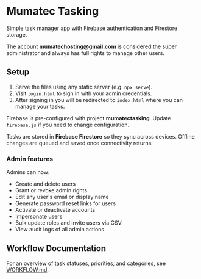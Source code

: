 # Mumatec Tasking

Simple task manager app with Firebase authentication and Firestore storage.

The account **mumatechosting@gmail.com** is considered the super administrator
and always has full rights to manage other users.

## Setup

1. Serve the files using any static server (e.g. `npx serve`).
2. Visit `login.html` to sign in with your admin credentials.
3. After signing in you will be redirected to `index.html` where you can manage your tasks.

Firebase is pre-configured with project **mumatectasking**. Update `firebase.js` if you need to change configuration.

Tasks are stored in **Firebase Firestore** so they sync across devices. Offline changes are queued and saved once connectivity returns.

### Admin features

Admins can now:

- Create and delete users
- Grant or revoke admin rights
- Edit any user's email or display name
- Generate password reset links for users
- Activate or deactivate accounts
- Impersonate users
- Bulk update roles and invite users via CSV
- View audit logs of all admin actions


## Workflow Documentation
For an overview of task statuses, priorities, and categories, see [WORKFLOW.md](./WORKFLOW.md).
